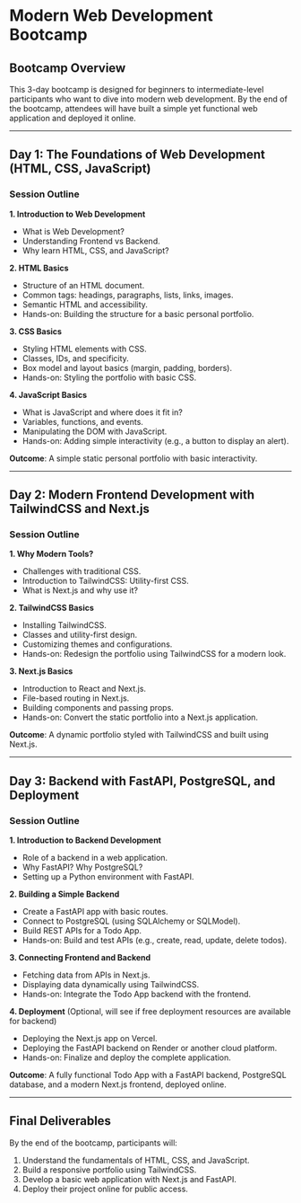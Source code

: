 # Modern Web Development Bootcamp

## Bootcamp Overview
This 3-day bootcamp is designed for beginners to intermediate-level participants who want to dive into modern web development. By the end of the bootcamp, attendees will have built a simple yet functional web application and deployed it online.

---

## Day 1: The Foundations of Web Development (HTML, CSS, JavaScript)

### Session Outline
**1. Introduction to Web Development**
- What is Web Development?
- Understanding Frontend vs Backend.
- Why learn HTML, CSS, and JavaScript?

**2. HTML Basics**
- Structure of an HTML document.
- Common tags: headings, paragraphs, lists, links, images.
- Semantic HTML and accessibility.
- Hands-on: Building the structure for a basic personal portfolio.

**3. CSS Basics**
- Styling HTML elements with CSS.
- Classes, IDs, and specificity.
- Box model and layout basics (margin, padding, borders).
- Hands-on: Styling the portfolio with basic CSS.

**4. JavaScript Basics**
- What is JavaScript and where does it fit in?
- Variables, functions, and events.
- Manipulating the DOM with JavaScript.
- Hands-on: Adding simple interactivity (e.g., a button to display an alert).

**Outcome**: A simple static personal portfolio with basic interactivity.

---

## Day 2: Modern Frontend Development with TailwindCSS and Next.js

### Session Outline
**1. Why Modern Tools?**
- Challenges with traditional CSS.
- Introduction to TailwindCSS: Utility-first CSS.
- What is Next.js and why use it?

**2. TailwindCSS Basics**
- Installing TailwindCSS.
- Classes and utility-first design.
- Customizing themes and configurations.
- Hands-on: Redesign the portfolio using TailwindCSS for a modern look.

**3. Next.js Basics**
- Introduction to React and Next.js.
- File-based routing in Next.js.
- Building components and passing props.
- Hands-on: Convert the static portfolio into a Next.js application.

**Outcome**: A dynamic portfolio styled with TailwindCSS and built using Next.js.

---

## Day 3: Backend with FastAPI, PostgreSQL, and Deployment

### Session Outline
**1. Introduction to Backend Development**
- Role of a backend in a web application.
- Why FastAPI? Why PostgreSQL?
- Setting up a Python environment with FastAPI.

**2. Building a Simple Backend**
- Create a FastAPI app with basic routes.
- Connect to PostgreSQL (using SQLAlchemy or SQLModel).
- Build REST APIs for a Todo App.
- Hands-on: Build and test APIs (e.g., create, read, update, delete todos).

**3. Connecting Frontend and Backend**
- Fetching data from APIs in Next.js.
- Displaying data dynamically using TailwindCSS.
- Hands-on: Integrate the Todo App backend with the frontend.

**4. Deployment** (Optional, will see if free deployment resources are available for backend)
- Deploying the Next.js app on Vercel.
- Deploying the FastAPI backend on Render or another cloud platform.
- Hands-on: Finalize and deploy the complete application.

**Outcome**: A fully functional Todo App with a FastAPI backend, PostgreSQL database, and a modern Next.js frontend, deployed online.

---

## Final Deliverables
By the end of the bootcamp, participants will:
1. Understand the fundamentals of HTML, CSS, and JavaScript.
2. Build a responsive portfolio using TailwindCSS.
3. Develop a basic web application with Next.js and FastAPI.
4. Deploy their project online for public access.

